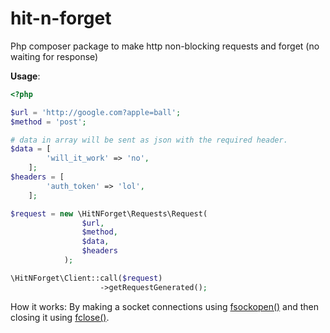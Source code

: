 # hit-n-forget
Php composer package to make http non-blocking requests and forget (no waiting for response)

**Usage**:

```php
<?php

$url = 'http://google.com?apple=ball';
$method = 'post';

# data in array will be sent as json with the required header.
$data = [
        'will_it_work' => 'no',
    ];
$headers = [
        'auth_token' => 'lol',
    ];

$request = new \HitNForget\Requests\Request(
                $url,
                $method,
                $data,
                $headers
            );

\HitNForget\Client::call($request)
                    ->getRequestGenerated();
```

How it works:
By making a socket connections using [fsockopen()](https://www.php.net/manual/en/function.fsockopen.php) and then closing it using [fclose()](https://www.php.net/manual/en/function.fclose.php).